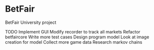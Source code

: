 BetFair
=======

BetFair University project

TODO
  Implement GUI
  Modify recorder to track all markets
  Refactor betfaircore 
  Write more test cases
  Design program model
  Look at image creation for model
  Collect more game data
  Research markov chains
